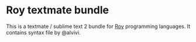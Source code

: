 # Roy textmate bundle
This is a textmate / sublime text 2 bundle for [Roy](http://roy.brianmckenna.org/)
programming languages. It contains syntax file by @alvivi.
